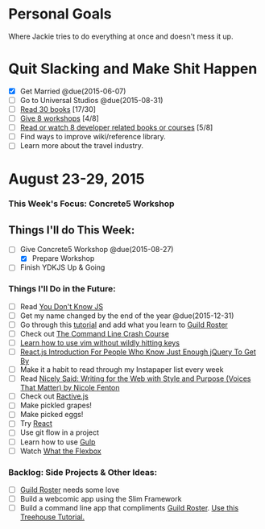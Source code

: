 Personal Goals
==============

Where Jackie tries to do everything at once and doesn't mess it up.

# Quit Slacking and Make Shit Happen
- [x] Get Married @due(2015-06-07)
- [ ] Go to Universal Studios @due(2015-08-31)
- [ ] [Read 30 books](lists/books.md) [17/30]
- [ ] [Give 8 workshops](lists/workshops.md) [4/8]
- [ ] [Read or watch 8 developer related books or courses](lists/learning.md) [5/8]
- [ ] Find ways to improve wiki/reference library.
- [ ] Learn more about the travel industry.

# August 23-29, 2015

### This Week's Focus: Concrete5 Workshop

## Things I'll do This Week:
- [ ] Give Concrete5 Workshop @due(2015-08-27)
    - [x] Prepare Workshop
- [ ] Finish YDKJS Up & Going

### Things I'll Do in the Future:
- [ ] Read [You Don't Know JS](https://github.com/getify/You-Dont-Know-JS)
- [ ] Get my name changed by the end of the year @due(2015-12-31)
- [ ] Go through this [tutorial](http://code.tutsplus.com/tutorials/create-a-simple-shopping-cart-using-angularjs-part-1--cms-23535) and add what you learn to [Guild Roster](https://github.com/MongooseDoom/guild-roster)
- [ ] Check out [The Command Line Crash Course](http://cli.learncodethehardway.org/book/)
- [ ] [Learn how to use vim without wildly hitting keys](https://scotch.io/tutorials/getting-started-with-vim-an-interactive-guide)
- [ ] [React.js Introduction For People Who Know Just Enough jQuery To Get By](http://reactfordesigners.com/labs/reactjs-introduction-for-people-who-know-just-enough-jquery-to-get-by/)
- [ ] Make it a habit to read through my Instapaper list every week
- [ ] Read [Nicely Said: Writing for the Web with Style and Purpose (Voices That Matter) by Nicole Fenton](http://amzn.com/B00KFGCD1I)
- [ ] Check out [Ractive.js](http://www.ractivejs.org/)
- [ ] Make pickled grapes!
- [ ] Make picked eggs!
- [ ] Try [React](https://facebook.github.io/react/index.html)
- [ ] Use git flow in a project
- [ ] Learn how to use [Gulp](http://gulpjs.com)
- [ ] Watch [What the Flexbox](http://flexbox.io/)

### Backlog: Side Projects & Other Ideas:
- [ ] [Guild Roster](https://github.com/MongooseDoom/guild-roster) needs some love
- [ ] Build a webcomic app using the Slim Framework
- [ ] Build a command line app that compliments [Guild Roster](https://github.com/MongooseDoom/guild-roster). [Use this Treehouse Tutorial.](http://teamtreehouse.com/library/nodejs-basics)

